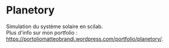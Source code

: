 # Planetory
Simulation du système solaire en scilab.</br>
Plus d'info sur mon portfolio : https://portoliomatteobrandi.wordpress.com/portfolio/planetory/.
